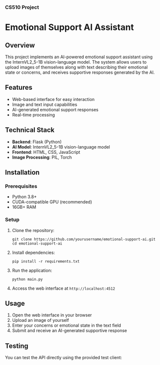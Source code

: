 ### CS510 Project ###

# Emotional Support AI Assistant

## Overview
This project implements an AI-powered emotional support assistant using the InternVL2_5-1B vision-language model. The system allows users to upload images of themselves along with text describing their emotional state or concerns, and receives supportive responses generated by the AI.

## Features
- Web-based interface for easy interaction
- Image and text input capabilities
- AI-generated emotional support responses
- Real-time processing

## Technical Stack
- **Backend**: Flask (Python)
- **AI Model**: InternVL2_5-1B vision-language model
- **Frontend**: HTML, CSS, JavaScript
- **Image Processing**: PIL, Torch

## Installation

### Prerequisites
- Python 3.8+
- CUDA-compatible GPU (recommended)
- 16GB+ RAM

### Setup
1. Clone the repository:
   ```
   git clone https://github.com/yourusername/emotional-support-ai.git
   cd emotional-support-ai
   ```

2. Install dependencies:
   ```
   pip install -r requirements.txt
   ```

3. Run the application:
   ```
   python main.py
   ```

4. Access the web interface at `http://localhost:4512`

## Usage
1. Open the web interface in your browser
2. Upload an image of yourself
3. Enter your concerns or emotional state in the text field
4. Submit and receive an AI-generated supportive response

## Testing
You can test the API directly using the provided test client:

